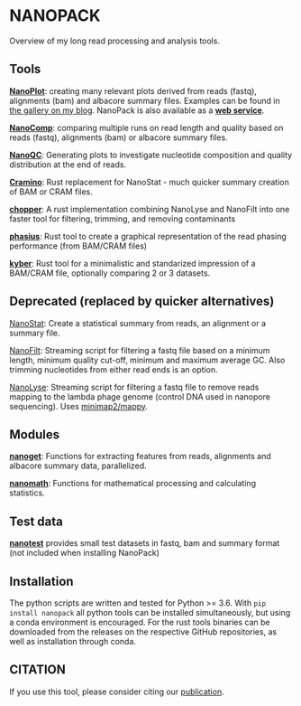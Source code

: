 # NANOPACK

Overview of my long read processing and analysis tools.

## Tools

**[NanoPlot][1]**: creating many relevant plots derived from reads (fastq), alignments (bam) and albacore summary files. Examples can be found in [the gallery on my blog][2]. NanoPack is also available as a **[web service](http://nanoplot.bioinf.be)**.

**[NanoComp][10]**: comparing multiple runs on read length and quality based on reads (fastq), alignments (bam) or albacore summary files.

**[NanoQC][14]**: Generating plots to investigate nucleotide composition and quality distribution at the end of reads.

**[Cramino][12]**: Rust replacement for NanoStat - much quicker summary creation of BAM or CRAM files.

**[chopper][16]**: A rust implementation combining NanoLyse and NanoFilt into one faster tool for filtering, trimming, and removing contaminants

**[phasius][15]**: Rust tool to create a graphical representation of the read phasing performance (from BAM/CRAM files)

**[kyber][17]**: Rust tool for a minimalistic and standarized impression of a BAM/CRAM file, optionally comparing 2 or 3 datasets.

## Deprecated (replaced by quicker alternatives)

[NanoStat][4]: Create a statistical summary from reads, an alignment or a summary file.

[NanoFilt][3]: Streaming script for filtering a fastq file based on a minimum length, minimum quality cut-off, minimum and maximum average GC. Also trimming nucleotides from either read ends is an option.

[NanoLyse][5]: Streaming script for filtering a fastq file to remove reads mapping to the lambda phage genome (control DNA used in nanopore sequencing). Uses [minimap2/mappy][9].

## Modules

**[nanoget][6]**: Functions for extracting features from reads, alignments and albacore summary data, parallelized.  

**[nanomath][7]**: Functions for mathematical processing and calculating statistics.  

## Test data

**[nanotest][13]** provides small test datasets in fastq, bam and summary format (not included when installing NanoPack)  

## Installation 

The python scripts are written and tested for Python >= 3.6. With `pip install nanopack` all python tools can be installed simultaneously, but using a conda environment is encouraged. For the rust tools binaries can be downloaded from the releases on the respective GitHub repositories, as well as installation through conda.

  [1]: https://github.com/wdecoster/NanoPlot
  [2]: https://gigabaseorgigabyte.wordpress.com/2017/06/01/example-gallery-of-nanoplot/
  [3]: https://github.com/wdecoster/nanofilt
  [4]: https://github.com/wdecoster/nanostat
  [5]: https://github.com/wdecoster/nanolyse
  [6]: https://github.com/wdecoster/nanoget
  [7]: https://github.com/wdecoster/nanomath
  [9]: https://github.com/lh3/minimap2
  [10]: https://github.com/wdecoster/nanocomp
  [12]: https://github.com/wdecoster/cramino
  [13]: https://github.com/wdecoster/nanotest
  [14]: https://github.com/wdecoster/nanoQC
  [15]: https://github.com/wdecoster/phasius
  [16]: https://github.com/wdecoster/chopper
  [17]: https://github.com/wdecoster/kyber

## CITATION

  If you use this tool, please consider citing our [publication](https://academic.oup.com/bioinformatics/advance-article/doi/10.1093/bioinformatics/bty149/4934939).
